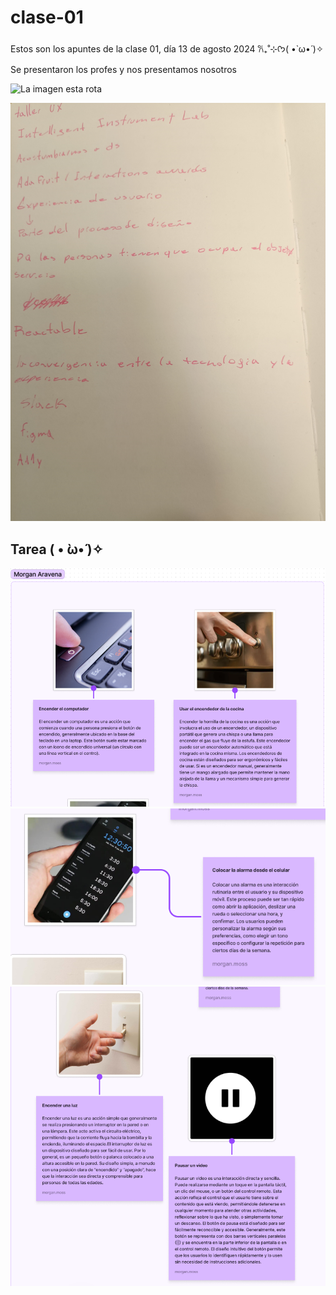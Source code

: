 # clase-01
Estos son los apuntes de la clase 01, día 13 de agosto 2024 𐙚₊˚⊹ᡣ𐭩( • ̀ω•́ )✧

Se presentaron los profes y nos presentamos nosotros 

![La imagen esta rota](link)

![apuntes](./apuntes.jpg)

## **Tarea ( • ̀ω•́ )✧**

![Tarea parte 1](./tareaParte1.png)
![Tarea parte 2](./tareaParte2.png)
![Tarea parte 3](./tareaParte3.png)
